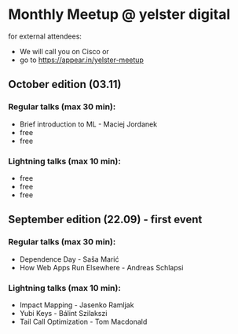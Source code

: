 # Monthly Meetup @ yelster digital

for external attendees:
* We will call you on Cisco
or
* go to https://appear.in/yelster-meetup


## October edition (03.11)

### Regular talks (max 30 min):
* Brief introduction to ML - Maciej Jordanek
* free
* free

### Lightning talks (max 10 min):
* free
* free
* free


## September edition (22.09) - first event

### Regular talks (max 30 min):
* Dependence Day - Saša Marić
* How Web Apps Run Elsewhere - Andreas Schlapsi

### Lightning talks (max 10 min):
* Impact Mapping - Jasenko Ramljak
* Yubi Keys - Bálint Szilakszi
* Tail Call Optimization - Tom Macdonald
